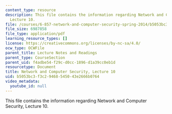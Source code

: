 ```yaml
---
content_type: resource
description: This file contains the information regarding Network and Computer Security,
  Lecture 10.
file: /courses/6-857-network-and-computer-security-spring-2014/b5053bc3f3c29468545043e2666b0764_MIT6_857S14_Lec10.pdf
file_size: 6987858
file_type: application/pdf
learning_resource_types: []
license: https://creativecommons.org/licenses/by-nc-sa/4.0/
ocw_type: OCWFile
parent_title: Lecture Notes and Readings
parent_type: CourseSection
parent_uid: f4adbe54-f29c-d0cc-1896-d1a39cc0eb1d
resourcetype: Document
title: Network and Computer Security, Lecture 10
uid: b5053bc3-f3c2-9468-5450-43e2666b0764
video_metadata:
  youtube_id: null
---
```

This file contains the information regarding Network and Computer Security, Lecture 10.